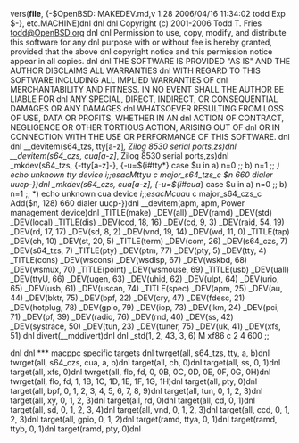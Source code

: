 vers(__file__,
	{-$OpenBSD: MAKEDEV.md,v 1.28 2006/04/16 11:34:02 todd Exp $-},
etc.MACHINE)dnl
dnl
dnl Copyright (c) 2001-2006 Todd T. Fries <todd@OpenBSD.org>
dnl
dnl Permission to use, copy, modify, and distribute this software for any
dnl purpose with or without fee is hereby granted, provided that the above
dnl copyright notice and this permission notice appear in all copies.
dnl
dnl THE SOFTWARE IS PROVIDED "AS IS" AND THE AUTHOR DISCLAIMS ALL WARRANTIES
dnl WITH REGARD TO THIS SOFTWARE INCLUDING ALL IMPLIED WARRANTIES OF
dnl MERCHANTABILITY AND FITNESS. IN NO EVENT SHALL THE AUTHOR BE LIABLE FOR
dnl ANY SPECIAL, DIRECT, INDIRECT, OR CONSEQUENTIAL DAMAGES OR ANY DAMAGES
dnl WHATSOEVER RESULTING FROM LOSS OF USE, DATA OR PROFITS, WHETHER IN AN
dnl ACTION OF CONTRACT, NEGLIGENCE OR OTHER TORTIOUS ACTION, ARISING OUT OF
dnl OR IN CONNECTION WITH THE USE OR PERFORMANCE OF THIS SOFTWARE.
dnl
dnl
__devitem(s64_tzs, tty[a-z]*, Zilog 8530 serial ports,zs)dnl
__devitem(s64_czs, cua[a-z]*, Zilog 8530 serial ports,zs)dnl
_mkdev(s64_tzs, {-tty[a-z]-}, {-u=${i#tty*}
	case $u in
	a) n=0 ;;
	b) n=1 ;;
	*) echo unknown tty device $i ;;
	esac
	M tty$u c major_s64_tzs_c $n 660 dialer uucp-})dnl
_mkdev(s64_czs, cua[a-z], {-u=${i#cua*}
	case $u in
	a) n=0 ;;
	b) n=1 ;;
	*) echo unknown cua device $i ;;
	esac
	M cua$u c major_s64_czs_c Add($n, 128) 660 dialer uucp-})dnl
__devitem(apm, apm, Power management device)dnl
_TITLE(make)
_DEV(all)
_DEV(ramd)
_DEV(std)
_DEV(local)
_TITLE(dis)
_DEV(ccd, 18, 16)
_DEV(cd, 9, 3)
_DEV(raid, 54, 19)
_DEV(rd, 17, 17)
_DEV(sd, 8, 2)
_DEV(vnd, 19, 14)
_DEV(wd, 11, 0)
_TITLE(tap)
_DEV(ch, 10)
_DEV(st, 20, 5)
_TITLE(term)
_DEV(com, 26)
_DEV(s64_czs, 7)
_DEV(s64_tzs, 7)
_TITLE(pty)
_DEV(ptm, 77)
_DEV(pty, 5)
_DEV(tty, 4)
_TITLE(cons)
_DEV(wscons)
_DEV(wsdisp, 67)
_DEV(wskbd, 68)
_DEV(wsmux, 70)
_TITLE(point)
_DEV(wsmouse, 69)
_TITLE(usb)
_DEV(uall)
_DEV(ttyU, 66)
_DEV(ugen, 63)
_DEV(uhid, 62)
_DEV(ulpt, 64)
_DEV(urio, 65)
_DEV(usb, 61)
_DEV(uscan, 74)
_TITLE(spec)
_DEV(apm, 25)
_DEV(au, 44)
_DEV(bktr, 75)
_DEV(bpf, 22)
_DEV(cry, 47)
_DEV(fdesc, 21)
_DEV(hotplug, 78)
_DEV(gpio, 79)
_DEV(iop, 73)
_DEV(lkm, 24)
_DEV(pci, 71)
_DEV(pf, 39)
_DEV(radio, 76)
_DEV(rnd, 40)
_DEV(ss, 42)
_DEV(systrace, 50)
_DEV(tun, 23)
_DEV(tuner, 75)
_DEV(uk, 41)
_DEV(xfs, 51)
dnl
divert(__mddivert)dnl
dnl
_std(1, 2, 43, 3, 6)
	M xf86		c 2 4 600
	;;

dnl
dnl *** macppc specific targets
dnl
twrget(all, s64_tzs, tty, a, b)dnl
twrget(all, s64_czs, cua, a, b)dnl
target(all, ch, 0)dnl
target(all, ss, 0, 1)dnl
target(all, xfs, 0)dnl
twrget(all, flo, fd, 0, 0B, 0C, 0D, 0E, 0F, 0G, 0H)dnl
twrget(all, flo, fd, 1, 1B, 1C, 1D, 1E, 1F, 1G, 1H)dnl
target(all, pty, 0)dnl
target(all, bpf, 0, 1, 2, 3, 4, 5, 6, 7, 8, 9)dnl
target(all, tun, 0, 1, 2, 3)dnl
target(all, xy, 0, 1, 2, 3)dnl
target(all, rd, 0)dnl
target(all, cd, 0, 1)dnl
target(all, sd, 0, 1, 2, 3, 4)dnl
target(all, vnd, 0, 1, 2, 3)dnl
target(all, ccd, 0, 1, 2, 3)dnl
target(all, gpio, 0, 1, 2)dnl
target(ramd, ttya, 0, 1)dnl
target(ramd, ttyb, 0, 1)dnl
target(ramd, pty, 0)dnl
